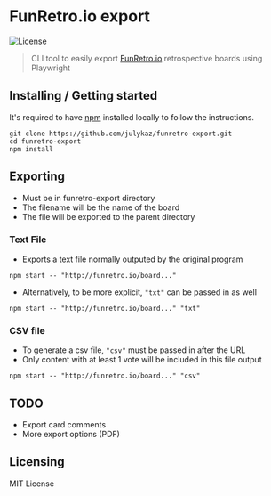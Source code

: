 # FunRetro.io export

[![License][license-badge]][license-url]

> CLI tool to easily export [FunRetro.io](https://funretro.io/) retrospective boards using Playwright

## Installing / Getting started

It's required to have [npm](https://www.npmjs.com/get-npm) installed locally to follow the instructions.

```shell
git clone https://github.com/julykaz/funretro-export.git
cd funretro-export
npm install
```

## Exporting 
- Must be in funretro-export directory
- The filename will be the name of the board
- The file will be exported to the parent directory

### Text File
- Exports a text file normally outputed by the original program
```shell
npm start -- "http://funretro.io/board..."
```
- Alternatively, to be more explicit, `"txt"` can be passed in as well
```shell
npm start -- "http://funretro.io/board..." "txt"
```

### CSV file
- To generate a csv file, `"csv"` must be passed in after the URL
- Only content with at least 1 vote will be included in this file output
```shell
npm start -- "http://funretro.io/board..." "csv"
```

## TODO

- Export card comments
- More export options (PDF)

## Licensing

MIT License

[license-badge]: https://img.shields.io/github/license/robertoachar/docker-express-mongodb.svg
[license-url]: https://opensource.org/licenses/MIT
